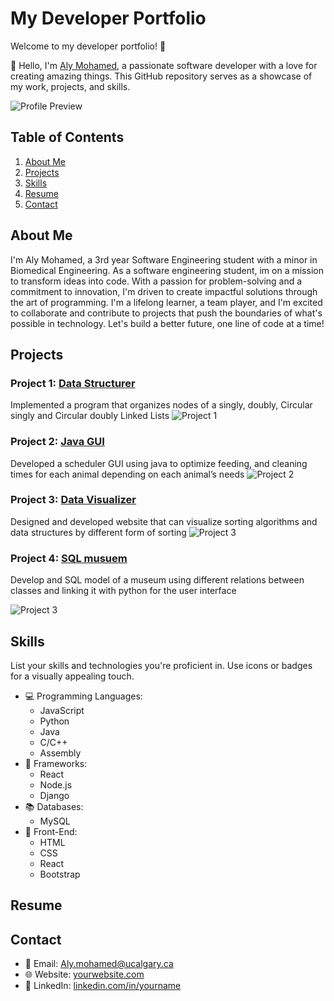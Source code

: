 # My Developer Portfolio

Welcome to my developer portfolio! 🚀

👋 Hello, I'm [Aly Mohamed](https://www.yourwebsite.com), a passionate software developer with a love for creating amazing things. This GitHub repository serves as a showcase of my work, projects, and skills.

![Profile Preview](./images/preview.png)

## Table of Contents
1. [About Me](#about-me)
2. [Projects](#projects)
3. [Skills](#skills)
4. [Resume](#resume)
5. [Contact](#contact)

## About Me
I'm Aly Mohamed, a 3rd year Software Engineering student with a minor in Biomedical Engineering. As a software engineering student, im on a mission to transform ideas into code. With a passion for problem-solving and a commitment to innovation, I'm driven to create impactful solutions through the art of programming. I'm a lifelong learner, a team player, and I'm excited to collaborate and contribute to projects that push the boundaries of what's possible in technology. Let's build a better future, one line of code at a time!

## Projects

### Project 1: [Data Structurer](https://github.com/acevirtuoso/Data-Structures.git)
Implemented a program that organizes nodes of a singly, doubly, Circular singly and Circular doubly Linked Lists
![Project 1](./images/project1.png)

### Project 2: [Java GUI](https://github.com/FindlayMB/ENSF-380-Final-Project.git)
Developed a scheduler GUI using java to optimize feeding, and cleaning times for each animal depending on each 
animal’s needs 
![Project 2](./images/project2.gif)

### Project 3: [Data Visualizer](https://github.com/acevirtuoso/Sorting-data-visualizer.git)
Designed and developed website that can visualize sorting algorithms and data structures by different form of sorting
![Project 3](./images/project3.png)

### Project 4: [SQL musuem](https://github.com/Maan-Khedr-ENSF-300/museum-project-simba.git)
Develop and SQL model of a museum using different relations between classes and linking it 
with python for the user interface

![Project 3](./images/project3.png)
## Skills

List your skills and technologies you're proficient in. Use icons or badges for a visually appealing touch.

- 💻 Programming Languages: 
  - JavaScript
  - Python
  - Java
  - C/C++
  - Assembly
- 🚀 Frameworks:
  - React
  - Node.js
  - Django
- 📚 Databases:
  - MySQL
- 🎨 Front-End:
  - HTML
  - CSS
  - React
  - Bootstrap

## Resume


## Contact

- 📧 Email: Aly.mohamed@ucalgary.ca
- 🌐 Website: [yourwebsite.com](https://www.yourwebsite.com)
- 💼 LinkedIn: [linkedin.com/in/yourname](https://www.linkedin.com/in/yourname)
